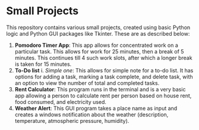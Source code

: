 # Small Projects

This repository contains various small projects, created using basic Python logic and Python GUI packages like Tkinter. These are as described below:

1. **Pomodoro Timer App**: This app allows for concentrated work on a particular task. This allows for work for 25 minutes, then a break of 5 minutes. This continues till 4 such work slots, after which a longer break is taken for 15 minutes.
2. **To-Do list**
  i. _Simple one_: This allows for simple note for a to-do list. It has options for adding a task, marking a task complete, and delete task, with an option to view the number of total and completed tasks.
3. **Rent Calculator**: This program runs in the terminal and is a very basic app allowing a person to calculate rent per person based on house rent, food consumed, and electricity used.
4. **Weather Alert**: This GUI program takes a place name as input and creates a windows notification about the weather (description, temperature, atmospheric pressure, humidity).
